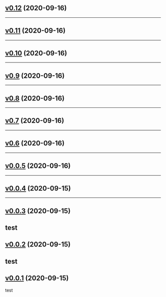 ## [v0.12](https://github.com/tristanlee85/xdn-default-template/releases/tag/v0.12) (2020-09-16)
---
## [v0.11](https://github.com/tristanlee85/xdn-default-template/releases/tag/v0.11) (2020-09-16)
---
## [v0.10](https://github.com/tristanlee85/xdn-default-template/releases/tag/v0.10) (2020-09-16)
---
## [v0.9](https://github.com/tristanlee85/xdn-default-template/releases/tag/v0.9) (2020-09-16)
---
## [v0.8](https://github.com/tristanlee85/xdn-default-template/releases/tag/v0.8) (2020-09-16)
---
## [v0.7](https://github.com/tristanlee85/xdn-default-template/releases/tag/v0.7) (2020-09-16)
---
## [v0.6](https://github.com/tristanlee85/xdn-default-template/releases/tag/v0.6) (2020-09-16)
---
## [v0.0.5](https://github.com/tristanlee85/xdn-default-template/releases/tag/v0.0.5) (2020-09-16)
---
## [v0.0.4](https://github.com/tristanlee85/xdn-default-template/releases/tag/v0.0.4) (2020-09-15)
---
## [v0.0.3](https://github.com/tristanlee85/xdn-default-template/releases/tag/v0.0.3) (2020-09-15)
test
---
## [v0.0.2](https://github.com/tristanlee85/xdn-default-template/releases/tag/v0.0.2) (2020-09-15)
test 
---
## [v0.0.1](https://github.com/tristanlee85/xdn-default-template/releases/tag/v0.0.1) (2020-09-15)
test